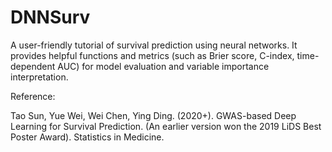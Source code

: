# DNNSurv

A user-friendly tutorial of survival prediction using neural networks. It provides helpful functions and metrics (such as Brier score, C-index, time-dependent AUC) for model evaluation and variable importance interpretation.

Reference:

Tao Sun, Yue Wei, Wei Chen, Ying Ding. (2020+). GWAS-based Deep Learning for Survival Prediction. (An earlier version won the 2019 LiDS Best Poster Award). Statistics in Medicine.
